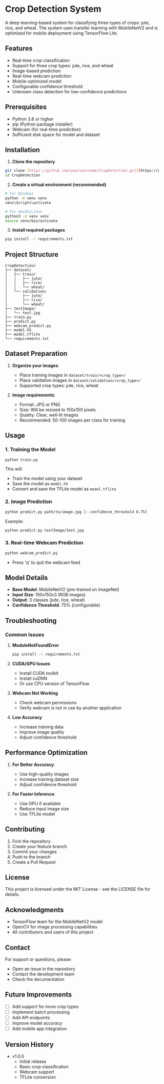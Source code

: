 # Crop Detection System

A deep learning-based system for classifying three types of crops: jute, rice, and wheat. The system uses transfer learning with MobileNetV2 and is optimized for mobile deployment using TensorFlow Lite.

## Features

- Real-time crop classification
- Support for three crop types: jute, rice, and wheat
- Image-based prediction
- Real-time webcam prediction
- Mobile-optimized model
- Configurable confidence threshold
- Unknown class detection for low-confidence predictions

## Prerequisites

- Python 3.8 or higher
- pip (Python package installer)
- Webcam (for real-time prediction)
- Sufficient disk space for model and dataset

## Installation

1. **Clone the repository**
```bash
git clone [https://github.com/yourusername/CropDetection.git](https://github.com/almustakim/CropDetection.git)
cd CropDetection
```

2. **Create a virtual environment (recommended)**
```bash
# For Windows
python -m venv venv
venv\Scripts\activate

# For macOS/Linux
python3 -m venv venv
source venv/bin/activate
```

3. **Install required packages**
```bash
pip install -r requirements.txt
```

## Project Structure

```
CropDetection/
├── dataset/
│   ├── train/
│   │   ├── jute/
│   │   ├── rice/
│   │   └── wheat/
│   └── validation/
│       ├── jute/
│       ├── rice/
│       └── wheat/
├── testImage/
│   └── test.jpg
├── train.py
├── predict.py
├── webcam_predict.py
├── model.h5
├── model.tflite
└── requirements.txt
```

## Dataset Preparation

1. **Organize your images**:
   - Place training images in `dataset/train/<crop_type>/`
   - Place validation images in `dataset/validation/<crop_type>/`
   - Supported crop types: jute, rice, wheat

2. **Image requirements**:
   - Format: JPG or PNG
   - Size: Will be resized to 150x150 pixels
   - Quality: Clear, well-lit images
   - Recommended: 50-100 images per class for training

## Usage

### 1. Training the Model

```bash
python train.py
```

This will:
- Train the model using your dataset
- Save the model as `model.h5`
- Convert and save the TFLite model as `model.tflite`

### 2. Image Prediction

```bash
python predict.py path/to/image.jpg [--confidence_threshold 0.75]
```

Example:
```bash
python predict.py testImage/test.jpg
```

### 3. Real-time Webcam Prediction

```bash
python webcam_predict.py
```

- Press 'q' to quit the webcam feed

## Model Details

- **Base Model**: MobileNetV2 (pre-trained on ImageNet)
- **Input Size**: 150x150x3 (RGB images)
- **Output**: 3 classes (jute, rice, wheat)
- **Confidence Threshold**: 75% (configurable)

## Troubleshooting

### Common Issues

1. **ModuleNotFoundError**
   ```bash
   pip install -r requirements.txt
   ```

2. **CUDA/GPU Issues**
   - Install CUDA toolkit
   - Install cuDNN
   - Or use CPU version of TensorFlow

3. **Webcam Not Working**
   - Check webcam permissions
   - Verify webcam is not in use by another application

4. **Low Accuracy**
   - Increase training data
   - Improve image quality
   - Adjust confidence threshold

## Performance Optimization

1. **For Better Accuracy**:
   - Use high-quality images
   - Increase training dataset size
   - Adjust confidence threshold

2. **For Faster Inference**:
   - Use GPU if available
   - Reduce input image size
   - Use TFLite model

## Contributing

1. Fork the repository
2. Create your feature branch
3. Commit your changes
4. Push to the branch
5. Create a Pull Request

## License

This project is licensed under the MIT License - see the LICENSE file for details.

## Acknowledgments

- TensorFlow team for the MobileNetV2 model
- OpenCV for image processing capabilities
- All contributors and users of this project

## Contact

For support or questions, please:
- Open an issue in the repository
- Contact the development team
- Check the documentation

## Future Improvements

- [ ] Add support for more crop types
- [ ] Implement batch processing
- [ ] Add API endpoints
- [ ] Improve model accuracy
- [ ] Add mobile app integration

## Version History

- v1.0.0
  - Initial release
  - Basic crop classification
  - Webcam support
  - TFLite conversion 
